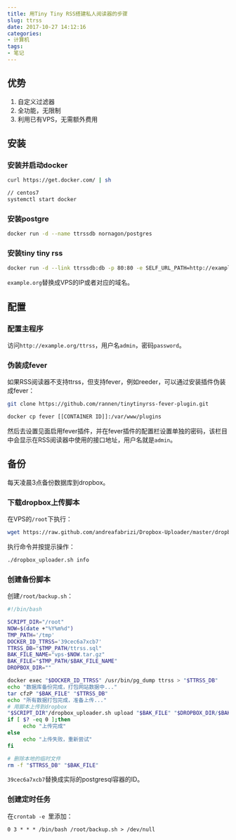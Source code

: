 ```yaml
---
title: 用Tiny Tiny RSS搭建私人阅读器的步骤
slug: ttrss
date: 2017-10-27 14:12:16
categories:
- 计算机
tags:
- 笔记
---
```

## 优势
1. 自定义过滤器
2. 全功能，无限制
3. 利用已有VPS，无需额外费用

## 安装
### 安装并启动docker

```bash
curl https://get.docker.com/ | sh

// centos7
systemctl start docker
```

### 安装postgre

```bash
docker run -d --name ttrssdb nornagon/postgres
```

### 安装tiny tiny rss

```bash
docker run -d --link ttrssdb:db -p 80:80 -e SELF_URL_PATH=http://example.org/ttrss fischerman/docker-ttrss
```

`example.org`替换成VPS的IP或者对应的域名。

## 配置
### 配置主程序
访问`http://example.org/ttrss`，用户名`admin`，密码`password`。

### 伪装成fever
如果RSS阅读器不支持ttrss，但支持fever，例如reeder，可以通过安装插件伪装成fever：

```bash
git clone https://github.com/rannen/tinytinyrss-fever-plugin.git

docker cp fever [[CONTAINER ID]]:/var/www/plugins
```

然后去设置见面启用fever插件，并在fever插件的配置栏设置单独的密码，该栏目中会显示在RSS阅读器中使用的接口地址，用户名就是`admin`。

## 备份
每天凌晨3点备份数据库到dropbox。

### 下载dropbox上传脚本
在VPS的`/root`下执行：

```bash
wget https://raw.github.com/andreafabrizi/Dropbox-Uploader/master/dropbox_uploader.sh
```

执行命令并按提示操作：

```bash
./dropbox_uploader.sh info
```

### 创建备份脚本
创建`/root/backup.sh`：

```bash
#!/bin/bash

SCRIPT_DIR="/root"
NOW=$(date +"%Y%m%d")
TMP_PATH='/tmp'
DOCKER_ID_TTRSS='39cec6a7xcb7'
TTRSS_DB="$TMP_PATH/ttrss.sql"
BAK_FILE_NAME="vps-$NOW.tar.gz"
BAK_FILE="$TMP_PATH/$BAK_FILE_NAME"
DROPBOX_DIR=""

docker exec "$DOCKER_ID_TTRSS" /usr/bin/pg_dump ttrss > "$TTRSS_DB"
echo "数据库备份完成，打包网站数据中..."
tar cfzP "$BAK_FILE" "$TTRSS_DB"
echo "所有数据打包完成，准备上传..."
# 用脚本上传到dropbox
"$SCRIPT_DIR"/dropbox_uploader.sh upload "$BAK_FILE" "$DROPBOX_DIR/$BAK_FILE_NAME"
if [ $? -eq 0 ];then
     echo "上传完成"
else
     echo "上传失败，重新尝试"
fi

# 删除本地的临时文件
rm -f "$TTRSS_DB" "$BAK_FILE"
```

`39cec6a7xcb7`替换成实际的postgresql容器的ID。

### 创建定时任务
在`crontab -e `里添加：

```
0 3 * * * /bin/bash /root/backup.sh > /dev/null
```

